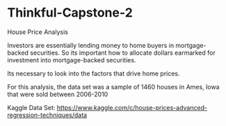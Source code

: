 # Thinkful-Capstone-2
House Price Analysis

Investors are essentially lending money to home buyers in mortgage-backed securities. So its important how to allocate dollars earmarked for investment into mortgage-backed securities. 

Its necessary to look into the factors that drive home prices. 

For this analysis, the data set was a sample of 1460 houses in Ames, Iowa that were sold between 2006-2010

Kaggle Data Set: https://www.kaggle.com/c/house-prices-advanced-regression-techniques/data
